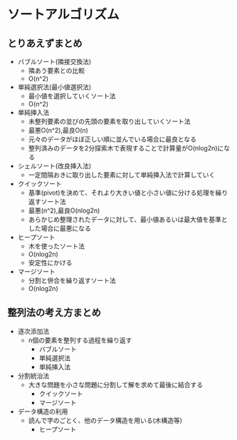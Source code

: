 # ソートアルゴリズム

## とりあえずまとめ

- バブルソート(隣接交換法)  
  - 隣あう要素との比較  
  - O(n^2)  
- 単純選択法(最小値選択法)  
  - 最小値を選択していくソート法
  - O(n^2)  
- 単純挿入法  
  - 未整列要素の並びの先頭の要素を取り出していくソート法  
  - 最悪O(n^2),最良O(n)  
  - 元々のデータがほぼ正しい順に並んでいる場合に最良となる  
  - 整列済みのデータを2分探索木で表現することで計算量がO(nlog2n)になる  
- シェルソート(改良挿入法)  
  - 一定間隔おきに取り出した要素に対して単純挿入法で計算していく  
- クイックソート  
  - 基準(pivot)を決めて、それより大きい値と小さい値に分ける処理を繰り返すソート法  
  - 最悪(n^2),最良O(nlog2n)  
  - あらかじめ整理されたデータに対して、最小値あるいは最大値を基準とした場合に最悪になる  
- ヒープソート  
  - 木を使ったソート法  
  - O(nlog2n)  
  - 安定性にかける  
- マージソート  
  - 分割と併合を繰り返すソート法  
  - O(nlog2n)  

## 整列法の考え方まとめ

- 逐次添加法  
  - n個の要素を整列する過程を繰り返す  
    - バブルソート  
    - 単純選択法  
    - 単純挿入法  
- 分割統治法  
  - 大きな問題を小さな問題に分割して解を求めて最後に結合する  
    - クイックソート  
    - マージソート  
- データ構造の利用  
  - 読んで字のごとく、他のデータ構造を用いる(木構造等)
    - ヒープソート  
